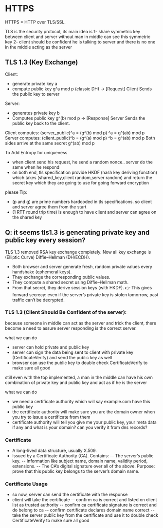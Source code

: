 # HTTPS

HTTPS = HTTP over TLS/SSL.

TLS is the security protocol, its main idea is 
1- share symmetric key between client and server without man in middle can see this symmetric key
2- client should be confident he is talking to server and there is no one in the middle acting as the server

## TLS 1.3 (Key Exchange)
Client:
- generate private key a
- compute public key g^a mod p (classic DH)
-> [Request] Client Sends the public key to server 

Server:
- generates private key b
- Computes public key g^(b) mod p
-> [Response] Server Sends the public key back to the client.


Client computes: (server_public)^a = (g^(b) mod p) ^a = g^(ab) mod p
Server computes: (client_public)^b = (g^(a) mod p) ^b = g^(ab) mod p
Both sides arrive at the same secret g^(ab) mod p


To Add Entropy for uniqueness
- when client send his request, he send a random nonce.. server do the same when he respond
- on both end, tls specification provide HKDF (hash key deriving function) which takes (shared_key,client random,server random) and return the secret key which they are going to use for going forward encryption


please Tip:
- (p and g) are prime numbers hardcoded in tls specifications. so client and server agree them from the start
- (1 RTT round trip time) is enough to have client and server can agree on the shared key 



## Q: it seems tls1.3 is generating private key and public key every session?
TLS 1.3 removed RSA key exchange completely.
Now all key exchange is (Elliptic Curve) Diffie–Hellman (DH/ECDH).
- Both browser and server generate fresh, random private values every handshake (ephemeral keys).
- They exchange the corresponding public values.
- They compute a shared secret using Diffie–Hellman math.
- From that secret, they derive session keys (with HKDF).
👉 This gives forward secrecy: even if the server’s private key is stolen tomorrow, past traffic can’t be decrypted.


### TLS 1.3 (Client Should Be Confident of the server):
because someone in middle can act as the server and trick the client, there become a need to assure server responding is the correct server.

what we can do
- server can hold private and public key
- server can sign the data being sent to client with private key (CertificateVerify) and send the public key as well
- browser can use the public key to double check CertificateVerify to make sure all good

still even with the top implemented, a man in the middle can have his own combination of private key and public key and act as if he is the server

what we can do
- we need a certificate authority which will say example.com have this public key
- the certificate authority will make sure you are the domain owner when you try to issue a certificate from them
- certificate authority will tell you give me your public key, your meta data if any and what is your domain? can you verify it from dns records?


### Certificate
- A long-lived data structure, usually X.509.
- Issued by a Certificate Authority (CA).
Contains:
    -- The server’s public key.
    -- Information like subject name, domain name, validity period, extensions.
    -- The CA’s digital signature over all of the above.
Purpose: prove that this public key belongs to the server’s domain name.


### Certificate Usage 
- so now, server can send the certificate with the response
- client will take the certificate 
    -- confirm ca is correct and listed on client list as trusted authority 
    -- confirm ca certificate signature is correct and do belong to ca
    -- confirm certificate declares domain name correct
    -- take the server public key from the certificate and use it to double check CertificateVerify to make sure all good